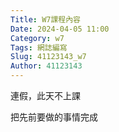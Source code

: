 ```yaml
---
Title: W7課程內容
Date: 2024-04-05 11:00
Category: w7
Tags: 網誌編寫
Slug: 41123143_w7
Author: 41123143
---
```


連假，此天不上課

<!-- PELICAN_END_SUMMARY -->

把先前要做的事情完成